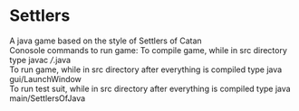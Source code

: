 # Settlers
A java game based on the style of Settlers of Catan     
Conosole commands to run game: 
To compile game, while in src directory type javac */*.java     
To run game, while in src directory after everything is compiled type java gui/LaunchWindow     
To run test suit, while in src directory after everything is compiled type java main/SettlersOfJava
